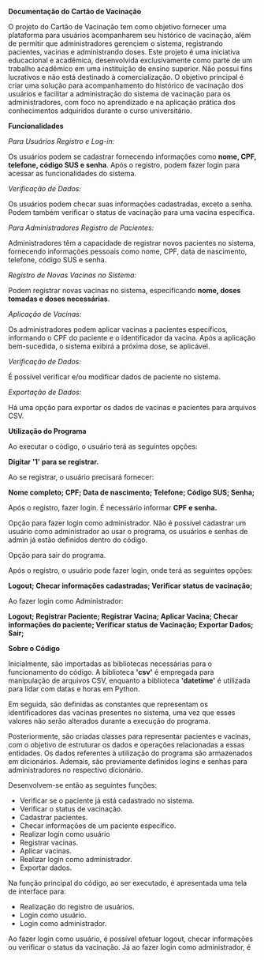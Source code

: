 **Documentação do Cartão de Vacinação**

O projeto do Cartão de Vacinação tem como objetivo fornecer uma plataforma para usuários acompanharem seu histórico de vacinação, além de permitir que administradores gerenciem o sistema, registrando pacientes, vacinas e administrando doses. Este projeto é uma iniciativa educacional e acadêmica, desenvolvida exclusivamente como parte de um trabalho acadêmico em uma instituição de ensino superior. Não possui fins lucrativos e não está destinado à comercialização. O objetivo principal é criar uma solução para acompanhamento do histórico de vacinação dos usuários e facilitar a administração do sistema de vacinação para os administradores, com foco no aprendizado e na aplicação prática dos conhecimentos adquiridos durante o curso universitário. 

**Funcionalidades**

*Para Usuários Registro e Log-in:*

Os usuários podem se cadastrar fornecendo informações como **nome, CPF, telefone, código SUS e senha**. Após o registro, podem fazer login para acessar as funcionalidades do sistema.

*Verificação de Dados:*

Os usuários podem checar suas informações cadastradas, exceto a senha. Podem também verificar o status de vacinação para uma vacina específica.

*Para Administradores Registro de Pacientes:*

Administradores têm a capacidade de registrar novos pacientes no sistema, fornecendo informações pessoais como nome, CPF, data de nascimento, telefone, código SUS e senha.

*Registro de Novas Vacinas no Sistema:*

Podem registrar novas vacinas no sistema, especificando **nome, doses tomadas e doses necessárias**.

*Aplicação de Vacinas:*

Os administradores podem aplicar vacinas a pacientes específicos, informando o CPF do paciente e o identificador da vacina. Após a aplicação bem-sucedida, o sistema exibirá a próxima dose, se aplicável.

*Verificação de Dados:*

É possível verificar e/ou modificar dados de paciente no sistema.

*Exportação de Dados:*

Há uma opção para exportar os dados de vacinas e pacientes para arquivos CSV.

**Utilização do Programa**

Ao executar o código, o usuário terá as seguintes opções:

**Digitar '1' para se registrar.**

Ao se registrar, o usuário precisará fornecer:

**Nome completo; CPF; Data de nascimento; Telefone; Código SUS; Senha;**

Após o registro, fazer login. É necessário informar **CPF e senha.**

Opção para fazer login como administrador. Não é possível cadastrar um usuário como administrador ao usar o programa, os usuários e senhas de admin já estão definidos dentro do código.

Opção para sair do programa.

Após o registro, o usuário pode fazer login, onde terá as seguintes opções:

**Logout; Checar informações cadastradas; Verificar status de vacinação;**

Ao fazer login como Administrador:

**Logout; Registrar Paciente; Registrar Vacina; Aplicar Vacina; Checar informações do paciente; Verificar status de Vacinação; Exportar Dados; Sair;**

**Sobre o Código**

Inicialmente, são importadas as bibliotecas necessárias para o funcionamento do código. A biblioteca **'csv'** é empregada para manipulação de arquivos CSV, enquanto a biblioteca **'datetime'** é utilizada para lidar com datas e horas em Python.

Em seguida, são definidas as constantes que representam os identificadores das vacinas presentes no sistema, uma vez que esses valores não serão alterados durante a execução do programa.

Posteriormente, são criadas classes para representar pacientes e vacinas, com o objetivo de estruturar os dados e operações relacionadas a essas entidades. Os dados referentes à utilização do programa são armazenados em dicionários. Ademais, são previamente definidos logins e senhas para administradores no respectivo dicionário.

Desenvolvem-se então as seguintes funções:

* Verificar se o paciente já está cadastrado no sistema.
* Verificar o status de vacinação.
* Cadastrar pacientes.
* Checar informações de um paciente específico.
* Realizar login como usuário
* Registrar vacinas.
* Aplicar vacinas.
* Realizar login como administrador.
* Exportar dados.

Na função principal do código, ao ser executado, é apresentada uma tela de interface para:

* Realização do registro de usuários.
* Login como usuário.
* Login como administrador.

Ao fazer login como usuário, é possível efetuar logout, checar informações ou verificar o status da vacinação. Já ao fazer login como administrador, é
